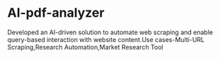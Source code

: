 # AI-pdf-analyzer
Developed an AI-driven solution to automate web scraping and enable query-based interaction
with website content.Use cases-Multi-URL Scraping,Research Automation,Market Research Tool

